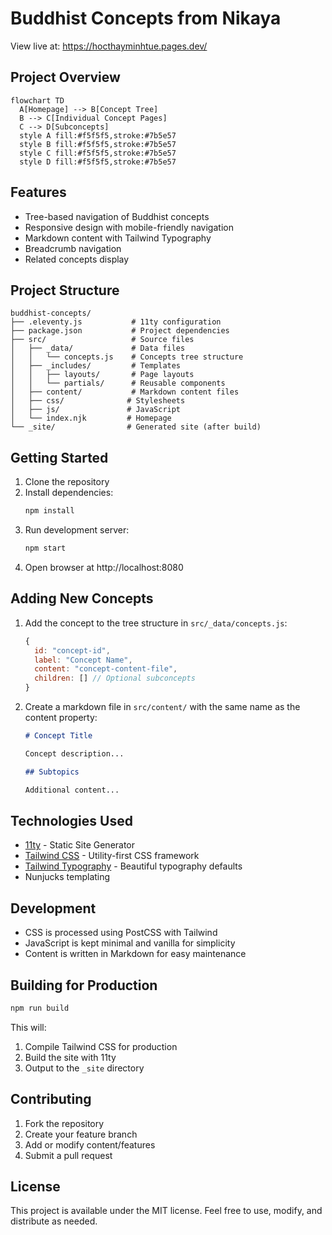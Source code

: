 # Buddhist Concepts from Nikaya

View live at: https://hocthayminhtue.pages.dev/


## Project Overview

```mermaid
flowchart TD
  A[Homepage] --> B[Concept Tree]
  B --> C[Individual Concept Pages]
  C --> D[Subconcepts]
  style A fill:#f5f5f5,stroke:#7b5e57
  style B fill:#f5f5f5,stroke:#7b5e57
  style C fill:#f5f5f5,stroke:#7b5e57
  style D fill:#f5f5f5,stroke:#7b5e57
```

## Features

- Tree-based navigation of Buddhist concepts
- Responsive design with mobile-friendly navigation
- Markdown content with Tailwind Typography
- Breadcrumb navigation
- Related concepts display

## Project Structure

```
buddhist-concepts/
├── .eleventy.js           # 11ty configuration
├── package.json           # Project dependencies
├── src/                   # Source files
│   ├── _data/             # Data files
│   │   └── concepts.js    # Concepts tree structure
│   ├── _includes/         # Templates
│   │   ├── layouts/       # Page layouts
│   │   └── partials/      # Reusable components
│   ├── content/           # Markdown content files
│   ├── css/              # Stylesheets
│   ├── js/               # JavaScript
│   └── index.njk         # Homepage
└── _site/                # Generated site (after build)
```

## Getting Started

1. Clone the repository
2. Install dependencies:
   ```bash
   npm install
   ```
3. Run development server:
   ```bash
   npm start
   ```
4. Open browser at http://localhost:8080

## Adding New Concepts

1. Add the concept to the tree structure in `src/_data/concepts.js`:
   ```javascript
   {
     id: "concept-id",
     label: "Concept Name",
     content: "concept-content-file",
     children: [] // Optional subconcepts
   }
   ```

2. Create a markdown file in `src/content/` with the same name as the content property:
   ```markdown
   # Concept Title

   Concept description...

   ## Subtopics

   Additional content...
   ```

## Technologies Used

- [11ty](https://www.11ty.dev/) - Static Site Generator
- [Tailwind CSS](https://tailwindcss.com/) - Utility-first CSS framework
- [Tailwind Typography](https://tailwindcss.com/docs/typography-plugin) - Beautiful typography defaults
- Nunjucks templating

## Development

- CSS is processed using PostCSS with Tailwind
- JavaScript is kept minimal and vanilla for simplicity
- Content is written in Markdown for easy maintenance

## Building for Production

```bash
npm run build
```

This will:
1. Compile Tailwind CSS for production
2. Build the site with 11ty
3. Output to the `_site` directory

## Contributing

1. Fork the repository
2. Create your feature branch
3. Add or modify content/features
4. Submit a pull request

## License

This project is available under the MIT license. Feel free to use, modify, and distribute as needed.
